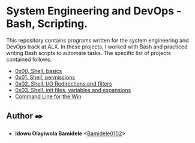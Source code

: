# System Engineering and DevOps - Bash, Scripting. <!--, Web Stack/Web Stack Debugging, Networking & Security, CI/CD -->

This repository contains programs written for the system engineering and DevOps
track at ALX. In these projects, I worked with Bash and practiced
writing Bash scripts to automate tasks. <!--I learned about the OSI model and
various Linux networking tools. Further, I configured a distributed system -
two web servers and one load balancer - for deployment of my AirBnB project
using Nginx, HAProxy, certbot, ufw, and MySQL.-->The specific list of projects
contained follows:

* [0x00. Shell, basics](./0x00-shell_basics)
* [0x01. Shell, permissions](./0x01-shell_permissions)
* [0x02. Shell, I/O Redirections and filters](./0x02-shell_redirections)
* [0x03. Shell, init files, variables and expansions](./0x03-shell_variables_expansions)
* [Command Line for the Win](./command_line_for_the_win)

## Author :black_nib:

* __Idowu Olayiwola Bamidele__ <[Bamidele0102](https://github.com/Bamidele0102)>